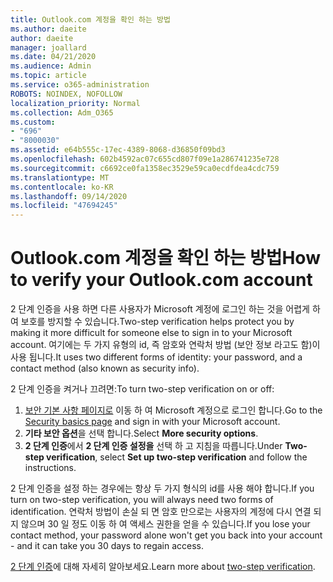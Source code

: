 ```yaml
---
title: Outlook.com 계정을 확인 하는 방법
ms.author: daeite
author: daeite
manager: joallard
ms.date: 04/21/2020
ms.audience: Admin
ms.topic: article
ms.service: o365-administration
ROBOTS: NOINDEX, NOFOLLOW
localization_priority: Normal
ms.collection: Adm_O365
ms.custom:
- "696"
- "8000030"
ms.assetid: e64b555c-17ec-4389-8068-d36850f09bd3
ms.openlocfilehash: 602b4592ac07c655cd807f09e1a286741235e728
ms.sourcegitcommit: c6692ce0fa1358ec3529e59ca0ecdfdea4cdc759
ms.translationtype: MT
ms.contentlocale: ko-KR
ms.lasthandoff: 09/14/2020
ms.locfileid: "47694245"
---
```

# <a name="how-to-verify-your-outlookcom-account"></a><span data-ttu-id="58654-102">Outlook.com 계정을 확인 하는 방법</span><span class="sxs-lookup"><span data-stu-id="58654-102">How to verify your Outlook.com account</span></span>

<span data-ttu-id="58654-103">2 단계 인증을 사용 하면 다른 사용자가 Microsoft 계정에 로그인 하는 것을 어렵게 하 여 보호를 방지할 수 있습니다.</span><span class="sxs-lookup"><span data-stu-id="58654-103">Two-step verification helps protect you by making it more difficult for someone else to sign in to your Microsoft account.</span></span> <span data-ttu-id="58654-104">여기에는 두 가지 유형의 id, 즉 암호와 연락처 방법 (보안 정보 라고도 함)이 사용 됩니다.</span><span class="sxs-lookup"><span data-stu-id="58654-104">It uses two different forms of identity: your password, and a contact method (also known as security info).</span></span>
  
<span data-ttu-id="58654-105">2 단계 인증을 켜거나 끄려면:</span><span class="sxs-lookup"><span data-stu-id="58654-105">To turn two-step verification on or off:</span></span>
  
1. <span data-ttu-id="58654-106">[보안 기본 사항 페이지로](https://go.microsoft.com/fwlink/?linkid=842325) 이동 하 여 Microsoft 계정으로 로그인 합니다.</span><span class="sxs-lookup"><span data-stu-id="58654-106">Go to the [Security basics page](https://go.microsoft.com/fwlink/?linkid=842325) and sign in with your Microsoft account.</span></span>
2. <span data-ttu-id="58654-107">**기타 보안 옵션**을 선택 합니다.</span><span class="sxs-lookup"><span data-stu-id="58654-107">Select **More security options**.</span></span>
3. <span data-ttu-id="58654-108">**2 단계 인증**에서 **2 단계 인증 설정을** 선택 하 고 지침을 따릅니다.</span><span class="sxs-lookup"><span data-stu-id="58654-108">Under **Two-step verification**, select **Set up two-step verification** and follow the instructions.</span></span>

<span data-ttu-id="58654-109">2 단계 인증을 설정 하는 경우에는 항상 두 가지 형식의 id를 사용 해야 합니다.</span><span class="sxs-lookup"><span data-stu-id="58654-109">If you turn on two-step verification, you will always need two forms of identification.</span></span> <span data-ttu-id="58654-110">연락처 방법이 손실 되 면 암호 만으로는 사용자의 계정에 다시 연결 되지 않으며 30 일 정도 이동 하 여 액세스 권한을 얻을 수 있습니다.</span><span class="sxs-lookup"><span data-stu-id="58654-110">If you lose your contact method, your password alone won't get you back into your account - and it can take you 30 days to regain access.</span></span>
  
<span data-ttu-id="58654-111">[2 단계 인증](https://go.microsoft.com/fwlink/?linkid=872270)에 대해 자세히 알아보세요.</span><span class="sxs-lookup"><span data-stu-id="58654-111">Learn more about [two-step verification](https://go.microsoft.com/fwlink/?linkid=872270).</span></span>
  